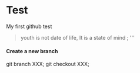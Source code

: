 # Test
My first github test

> youth is not date of life, It is a state of mind ;
'''
#### Create a new branch 
  git branch XXX;
  git checkout XXX;
